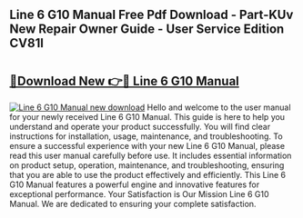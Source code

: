 ## Line 6 G10 Manual Free Pdf Download - Part-KUv New Repair Owner Guide - User Service Edition CV81l

# <h2><a href="http://cf24523.oget.top/?id=Line+6+G10+Manual">🔗Download New 👉🔴 Line 6 G10 Manual</a></h2>

[![Line 6 G10 Manual new download](https://i.imgur.com/5g1atiW.png)](http://cf24523.oget.top/?id=Line+6+G10+Manual)
Hello and welcome to the user manual for your newly received Line 6 G10 Manual. This guide is here to help you understand and operate your product successfully. You will find clear instructions for installation, usage, maintenance, and troubleshooting. To ensure a successful experience with your new Line 6 G10 Manual, please read this user manual carefully before use. It includes essential information on product setup, operation, maintenance, and troubleshooting, ensuring that you are able to use the product effectively and efficiently. This Line 6 G10 Manual features a powerful engine and innovative features for exceptional performance. Your Satisfaction is Our Mission Line 6 G10 Manual. We are dedicated to ensuring your complete satisfaction.
